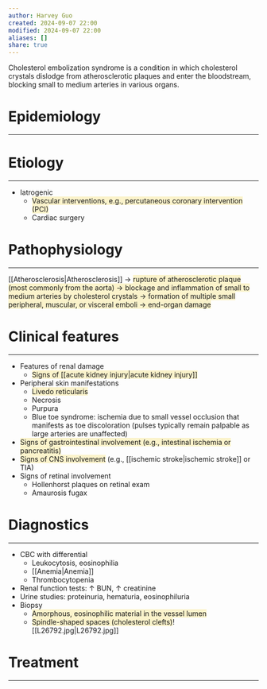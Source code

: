 ```yaml
---
author: Harvey Guo
created: 2024-09-07 22:00
modified: 2024-09-07 22:00
aliases: []
share: true
---
```

Cholesterol embolization syndrome is a condition in which cholesterol crystals dislodge from atherosclerotic plaques and enter the bloodstream, blocking small to medium arteries in various organs.
# Epidemiology
---


# Etiology
---
- Iatrogenic 
	- <span style="background:rgba(240, 200, 0, 0.2)">Vascular interventions, e.g., percutaneous coronary intervention (PCI)</span>
	- Cardiac surgery

# Pathophysiology
---
[[Atherosclerosis|Atherosclerosis]] → <span style="background:rgba(240, 200, 0, 0.2)">rupture of atherosclerotic plaque (most commonly from the aorta) → blockage and inflammation of small to medium arteries by cholesterol crystals → formation of multiple small peripheral, muscular, or visceral emboli → end-organ damage</span>

# Clinical features
---
- Features of renal damage
	- <span style="background:rgba(240, 200, 0, 0.2)">Signs of [[acute kidney injury|acute kidney injury]]</span>
- Peripheral skin manifestations 
	- <span style="background:rgba(240, 200, 0, 0.2)">Livedo reticularis</span>
	- Necrosis
	- Purpura
	- Blue toe syndrome: ischemia due to small vessel occlusion that manifests as toe discoloration (pulses typically remain palpable as large arteries are unaffected)
- <span style="background:rgba(240, 200, 0, 0.2)">Signs of gastrointestinal involvement (e.g., intestinal ischemia or pancreatitis)</span>
- <span style="background:rgba(240, 200, 0, 0.2)">Signs of CNS involvement</span> (e.g., [[ischemic stroke|ischemic stroke]] or TIA)
- Signs of retinal involvement
	- Hollenhorst plaques on retinal exam
	- Amaurosis fugax

# Diagnostics
---
- CBC with differential
	- Leukocytosis, eosinophilia
	- [[Anemia|Anemia]]
	- Thrombocytopenia
- Renal function tests: ↑ BUN, ↑ creatinine 
- Urine studies: proteinuria, hematuria, eosinophiluria
- Biopsy
	- <span style="background:rgba(240, 200, 0, 0.2)">Amorphous, eosinophilic material in the vessel lumen</span>
	- <span style="background:rgba(240, 200, 0, 0.2)">Spindle-shaped spaces (cholesterol clefts)</span>![[L26792.jpg|L26792.jpg]]

# Treatment
---

